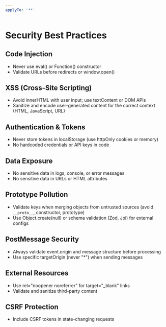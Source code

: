 ```yaml
---
applyTo: '**'
---
```


# Security Best Practices

## Code Injection

- Never use eval() or Function() constructor
- Validate URLs before redirects or window.open()

## XSS (Cross-Site Scripting)

- Avoid innerHTML with user input; use textContent or DOM APIs
- Sanitize and encode user-generated content for the correct context (HTML, JavaScript, URL)

## Authentication & Tokens

- Never store tokens in localStorage (use httpOnly cookies or memory)
- No hardcoded credentials or API keys in code

## Data Exposure

- No sensitive data in logs, console, or error messages
- No sensitive data in URLs or HTML attributes

## Prototype Pollution

- Validate keys when merging objects from untrusted sources (avoid `__proto__`, constructor, prototype)
- Use Object.create(null) or schema validation (Zod, Joi) for external configs

## PostMessage Security

- Always validate event.origin and message structure before processing
- Use specific targetOrigin (never "\*") when sending messages

## External Resources

- Use rel="noopener noreferrer" for target="\_blank" links
- Validate and sanitize third-party content

## CSRF Protection

- Include CSRF tokens in state-changing requests
